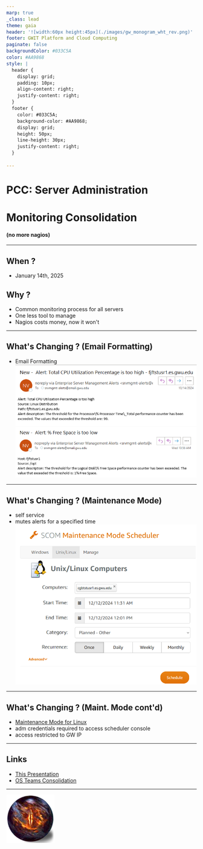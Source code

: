 ```yaml
---
marp: true
_class: lead
theme: gaia
header: '![width:60px height:45px](./images/gw_monogram_wht_rev.png)'
footer: GWIT Platform and Cloud Computing
paginate: false
backgroundColor: #033C5A
color: #AA9868
style: |
  header {
    display: grid;
    padding: 10px;
    align-content: right;
    justify-content: right;
  }
  footer {
    color: #033C5A;
    background-color: #AA9868;
    display: grid;
    height: 50px;
    line-height: 30px;
    justify-content: right;
  }

---
```

# PCC: Server Administration
# Monitoring Consolidation
#### (no more nagios)
---
## When ?
- January 14th, 2025

## Why ?
- Common monitoring process for all servers
- One less tool to manage
- Nagios costs money, now it won't

---
## What's Changing ? (Email Formatting)

- Email Formatting
![width:600 height:200](./images/alert_cpu_utilization.png)
![width:600 height:200](./images/alert_free_space.png)

---
## What's Changing ? (Maintenance Mode)
- self service
- mutes alerts for a specified time
![width:375 height:330](./images/maintenance_mode.png)


---
## What's Changing ? (Maint. Mode cont'd)

- [Maintenance Mode for Linux](https://scom.it.gwu.edu/MM/Home/Unix)
- adm credentials required to access scheduler console
- access restricted to GW IP


---
## Links
- [This Presentation](https://github.com/gwit-esd-pcc-serveradministration/esm_monitoring_consolidation.git)
- [OS Teams Consolidation](https://github.com/gwit-esd-pcc-serveradministration/pcc_serveradmin_consolidation_roadshow.git)
---

![bg center: 10%an0%](./images/palantir.png)